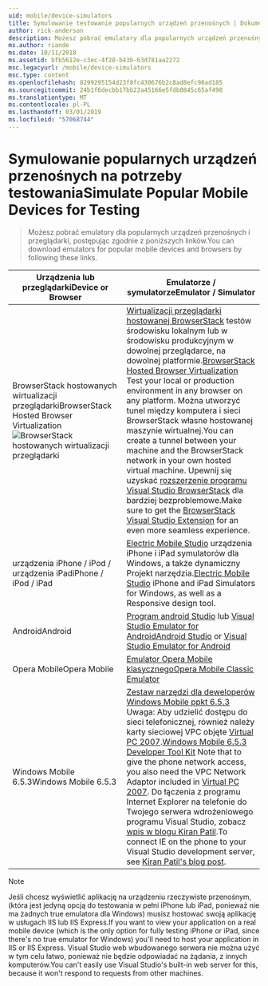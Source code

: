 ```yaml
---
uid: mobile/device-simulators
title: Symulowanie testowanie popularnych urządzeń przenośnych | Dokumentacja firmy Microsoft
author: rick-anderson
description: Możesz pobrać emulatory dla popularnych urządzeń przenośnych i przeglądarek, wykonując te linki
ms.author: riande
ms.date: 10/11/2018
ms.assetid: bfb5612e-c3ec-4f28-b43b-63d781aa2272
msc.legacyurl: /mobile/device-simulators
msc.type: content
ms.openlocfilehash: 8299295154d23f8fc430676b2c8ad8efc98ad185
ms.sourcegitcommit: 24b1f6decbb17bb22a45166e5fdb0845c65af498
ms.translationtype: MT
ms.contentlocale: pl-PL
ms.lasthandoff: 03/01/2019
ms.locfileid: "57068744"
---
```

# <a name="simulate-popular-mobile-devices-for-testing"></a><span data-ttu-id="70170-103">Symulowanie popularnych urządzeń przenośnych na potrzeby testowania</span><span class="sxs-lookup"><span data-stu-id="70170-103">Simulate Popular Mobile Devices for Testing</span></span>

> <span data-ttu-id="70170-104">Możesz pobrać emulatory dla popularnych urządzeń przenośnych i przeglądarki, postępując zgodnie z poniższych linków.</span><span class="sxs-lookup"><span data-stu-id="70170-104">You can download emulators for popular mobile devices and browsers by following these links.</span></span>

| <span data-ttu-id="70170-105">Urządzenia lub przeglądarki</span><span class="sxs-lookup"><span data-stu-id="70170-105">Device or Browser</span></span> | <span data-ttu-id="70170-106">Emulatorze / symulatorze</span><span class="sxs-lookup"><span data-stu-id="70170-106">Emulator / Simulator</span></span> |
| --- | --- |
| <span data-ttu-id="70170-107">BrowserStack hostowanych wirtualizacji przeglądarki</span><span class="sxs-lookup"><span data-stu-id="70170-107">BrowserStack Hosted Browser Virtualization</span></span> ![BrowserStack hostowanych wirtualizacji przeglądarki](device-simulators/_static/image1.png) | <span data-ttu-id="70170-109">[Wirtualizacji przeglądarki hostowanej BrowserStack](http://browserstack.com) testów środowisku lokalnym lub w środowisku produkcyjnym w dowolnej przeglądarce, na dowolnej platformie.</span><span class="sxs-lookup"><span data-stu-id="70170-109">[BrowserStack Hosted Browser Virtualization](http://browserstack.com) Test your local or production environment in any browser on any platform.</span></span> <span data-ttu-id="70170-110">Można utworzyć tunel między komputera i sieci BrowserStack własne hostowanej maszynie wirtualnej.</span><span class="sxs-lookup"><span data-stu-id="70170-110">You can create a tunnel between your machine and the BrowserStack network in your own hosted virtual machine.</span></span> <span data-ttu-id="70170-111">Upewnij się uzyskać [rozszerzenie programu Visual Studio BrowserStack](https://marketplace.visualstudio.com/items?itemName=browserstackcom.BrowserStack) dla bardziej bezproblemowe.</span><span class="sxs-lookup"><span data-stu-id="70170-111">Make sure to get the [BrowserStack Visual Studio Extension](https://marketplace.visualstudio.com/items?itemName=browserstackcom.BrowserStack) for an even more seamless experience.</span></span> |
| <span data-ttu-id="70170-112">urządzenia iPhone / iPod / urządzenia iPad</span><span class="sxs-lookup"><span data-stu-id="70170-112">iPhone / iPod / iPad</span></span> | <span data-ttu-id="70170-113">[Electric Mobile Studio](http://www.electricplum.com/studio.aspx) urządzenia iPhone i iPad symulatorów dla Windows, a także dynamiczny Projekt narzędzia.</span><span class="sxs-lookup"><span data-stu-id="70170-113">[Electric Mobile Studio](http://www.electricplum.com/studio.aspx) iPhone and iPad Simulators for Windows, as well as a Responsive design tool.</span></span> |
| <span data-ttu-id="70170-114">Android</span><span class="sxs-lookup"><span data-stu-id="70170-114">Android</span></span> | <span data-ttu-id="70170-115">[Program android Studio](https://developer.android.com/studio/) lub [Visual Studio Emulator for Android](https://visualstudio.microsoft.com/vs/msft-android-emulator/)</span><span class="sxs-lookup"><span data-stu-id="70170-115">[Android Studio](https://developer.android.com/studio/) or [Visual Studio Emulator for Android](https://visualstudio.microsoft.com/vs/msft-android-emulator/)</span></span> |
| <span data-ttu-id="70170-116">Opera Mobile</span><span class="sxs-lookup"><span data-stu-id="70170-116">Opera Mobile</span></span> | [<span data-ttu-id="70170-117">Emulator Opera Mobile klasycznego</span><span class="sxs-lookup"><span data-stu-id="70170-117">Opera Mobile Classic Emulator</span></span>](https://www.opera.com/developer/mobile-emulator) |
| <span data-ttu-id="70170-118">Windows Mobile 6.5.3</span><span class="sxs-lookup"><span data-stu-id="70170-118">Windows Mobile 6.5.3</span></span> | <span data-ttu-id="70170-119">[Zestaw narzędzi dla deweloperów Windows Mobile ppkt 6.5.3](https://www.microsoft.com/downloads/en/details.aspx?FamilyID=c0213f68-2e01-4e5c-a8b2-35e081dcf1ca&amp;displaylang=en) Uwaga: Aby udzielić dostępu do sieci telefonicznej, również należy karty sieciowej VPC objęte [Virtual PC 2007](https://www.microsoft.com/downloads/en/details.aspx?FamilyID=04d26402-3199-48a3-afa2-2dc0b40a73b6&amp;DisplayLang=en).</span><span class="sxs-lookup"><span data-stu-id="70170-119">[Windows Mobile 6.5.3 Developer Tool Kit](https://www.microsoft.com/downloads/en/details.aspx?FamilyID=c0213f68-2e01-4e5c-a8b2-35e081dcf1ca&amp;displaylang=en) Note that to give the phone network access, you also need the VPC Network Adaptor included in [Virtual PC 2007](https://www.microsoft.com/downloads/en/details.aspx?FamilyID=04d26402-3199-48a3-afa2-2dc0b40a73b6&amp;DisplayLang=en).</span></span> <span data-ttu-id="70170-120">Do łączenia z programu Internet Explorer na telefonie do Twojego serwera wdrożeniowego programu Visual Studio, zobacz [wpis w blogu Kiran Patil](http://kiranpatils.wordpress.com/2009/11/19/access-internetlocal-website-from-your-windows-mobile-device-emulators/).</span><span class="sxs-lookup"><span data-stu-id="70170-120">To connect IE on the phone to your Visual Studio development server, see [Kiran Patil's blog post](http://kiranpatils.wordpress.com/2009/11/19/access-internetlocal-website-from-your-windows-mobile-device-emulators/).</span></span> |

> [!NOTE]
> <span data-ttu-id="70170-121">Jeśli chcesz wyświetlić aplikację na urządzeniu rzeczywiste przenośnym, (która jest jedyną opcją do testowania w pełni iPhone lub iPad, ponieważ nie ma żadnych true emulatora dla Windows) musisz hostować swoją aplikację w usługach IIS lub IIS Express.</span><span class="sxs-lookup"><span data-stu-id="70170-121">If you want to view your application on a real mobile device (which is the only option for fully testing iPhone or iPad, since there's no true emulator for Windows) you'll need to host your application in IIS or IIS Express.</span></span> <span data-ttu-id="70170-122">Visual Studio web wbudowanego serwera nie można użyć w tym celu łatwo, ponieważ nie będzie odpowiadać na żądania, z innych komputerów.</span><span class="sxs-lookup"><span data-stu-id="70170-122">You can't easily use Visual Studio's built-in web server for this, because it won't respond to requests from other machines.</span></span>